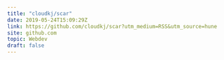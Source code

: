 ```yaml
---
title: "cloudkj/scar"
date: 2019-05-24T15:09:29Z
link: https://github.com/cloudkj/scar?utm_medium=RSS&utm_source=hune
site: github.com
topic: Webdev
draft: false
---
```

